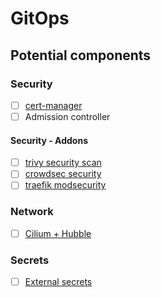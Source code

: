 # GitOps



## Potential components

### Security

- [ ] [cert-manager](https://github.com/bitnami/charts/tree/main/bitnami/cert-manager)
- [ ] Admission controller

#### Security - Addons

- [ ] [trivy security scan](https://github.com/aquasecurity/trivy-operator)
- [ ] [crowdsec security](https://www.crowdsec.net/)
- [ ] [traefik modsecurity](https://plugins.traefik.io/plugins/628c9eadffc0cd18356a9799/modsecurity-plugin)

### Network

- [ ] [Cilium + Hubble](https://github.com/networkpolicy/tutorial?tab=readme-ov-file)

### Secrets

- [ ] [External secrets](https://external-secrets.io/latest/provider/bitwarden-secrets-manager/)
